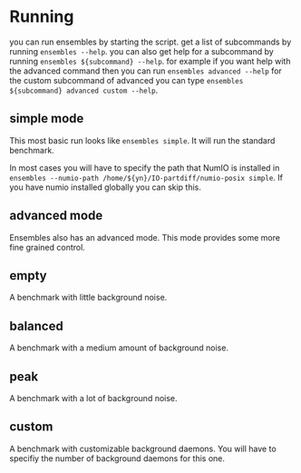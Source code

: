 # Running
you can run ensembles by starting the script.
get a list of subcommands by running `ensembles --help`.
you can also get help for a subcommand by running `ensembles ${subcommand} --help`.
for example if you want help with the advanced command then you can run `ensembles advanced --help` for the custom subcommand of advanced you can type `ensembles ${subcommand} advanced custom --help`.

## simple mode
This most basic run looks like `ensembles simple`.
It will run the standard benchmark.

In most cases you will have to specify the path that NumIO is installed in `ensembles --numio-path /home/${yn}/IO-partdiff/numio-posix simple`. If you have numio installed globally you can skip this.


## advanced mode
Ensembles also has an advanced mode.
This mode provides some more fine grained control.

## empty
A benchmark with little background noise.

## balanced
A benchmark with a medium amount of background noise.

## peak
A benchmark with a lot of background noise.

## custom
A benchmark with customizable background daemons.
You will have to specifiy the number of background daemons for this one.